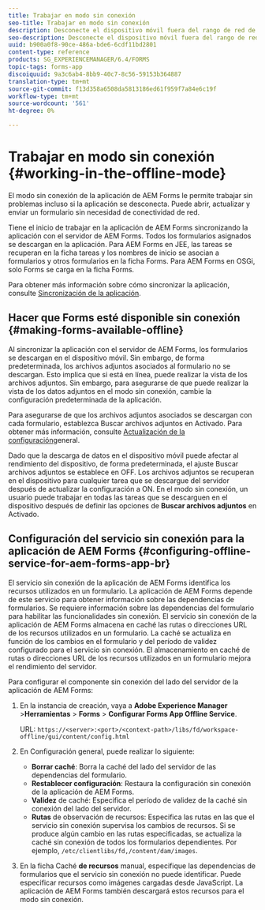 ```yaml
---
title: Trabajar en modo sin conexión
seo-title: Trabajar en modo sin conexión
description: Desconecte el dispositivo móvil fuera del rango de red de AEM Forms o en modo completamente sin conexión y trabaje en la aplicación de AEM Forms
seo-description: Desconecte el dispositivo móvil fuera del rango de red de AEM Forms o en modo completamente sin conexión y trabaje en la aplicación de AEM Forms
uuid: b900a0f8-90ce-486a-bde6-6cdf11bd2801
content-type: reference
products: SG_EXPERIENCEMANAGER/6.4/FORMS
topic-tags: forms-app
discoiquuid: 9a3c6ab4-8bb9-40c7-8c56-59153b364887
translation-type: tm+mt
source-git-commit: f13d358a6508da5813186ed61f959f7a84e6c19f
workflow-type: tm+mt
source-wordcount: '561'
ht-degree: 0%

---
```



# Trabajar en modo sin conexión {#working-in-the-offline-mode}

El modo sin conexión de la aplicación de AEM Forms le permite trabajar sin problemas incluso si la aplicación se desconecta. Puede abrir, actualizar y enviar un formulario sin necesidad de conectividad de red.

Tiene el inicio de trabajar en la aplicación de AEM Forms sincronizando la aplicación con el servidor de AEM Forms. Todos los formularios asignados se descargan en la aplicación. Para AEM Forms en JEE, las tareas se recuperan en la ficha tareas y los nombres de inicio se asocian a formularios y otros formularios en la ficha Forms. Para AEM Forms en OSGi, solo Forms se carga en la ficha Forms.

Para obtener más información sobre cómo sincronizar la aplicación, consulte [Sincronización de la aplicación](/help/forms/using/sync-app.md).

## Hacer que Forms esté disponible sin conexión {#making-forms-available-offline}

Al sincronizar la aplicación con el servidor de AEM Forms, los formularios se descargan en el dispositivo móvil. Sin embargo, de forma predeterminada, los archivos adjuntos asociados al formulario no se descargan. Esto implica que si está en línea, puede realizar la vista de los archivos adjuntos. Sin embargo, para asegurarse de que puede realizar la vista de los datos adjuntos en el modo sin conexión, cambie la configuración predeterminada de la aplicación.

Para asegurarse de que los archivos adjuntos asociados se descargan con cada formulario, establezca Buscar archivos adjuntos en Activado. Para obtener más información, consulte [Actualización de la configuración](/help/forms/using/update-general-settings.md)general.

Dado que la descarga de datos en el dispositivo móvil puede afectar al rendimiento del dispositivo, de forma predeterminada, el ajuste Buscar archivos adjuntos se establece en OFF. Los archivos adjuntos se recuperan en el dispositivo para cualquier tarea que se descargue del servidor después de actualizar la configuración a ON. En el modo sin conexión, un usuario puede trabajar en todas las tareas que se descarguen en el dispositivo después de definir las opciones de **Buscar archivos adjuntos** en Activado.

## Configuración del servicio sin conexión para la aplicación de AEM Forms {#configuring-offline-service-for-aem-forms-app-br}

El servicio sin conexión de la aplicación de AEM Forms identifica los recursos utilizados en un formulario. La aplicación de AEM Forms depende de este servicio para obtener información sobre las dependencias de formularios. Se requiere información sobre las dependencias del formulario para habilitar las funcionalidades sin conexión. El servicio sin conexión de la aplicación de AEM Forms almacena en caché las rutas o direcciones URL de los recursos utilizados en un formulario. La caché se actualiza en función de los cambios en el formulario y del período de validez configurado para el servicio sin conexión. El almacenamiento en caché de rutas o direcciones URL de los recursos utilizados en un formulario mejora el rendimiento del servidor.

Para configurar el componente sin conexión del lado del servidor de la aplicación de AEM Forms:

1. En la instancia de creación, vaya a **Adobe Experience Manager** >**Herramientas** > **Forms** > **Configurar Forms App Offline Service**.

   URL: `https://<server>:<port>/<context-path>/libs/fd/workspace-offline/gui/content/config.html`

1. En Configuración general, puede realizar lo siguiente:

   * **Borrar caché**: Borra la caché del lado del servidor de las dependencias del formulario.
   * **Restablecer configuración**: Restaura la configuración sin conexión de la aplicación de AEM Forms.
   * **Validez** de caché: Especifica el período de validez de la caché sin conexión del lado del servidor.
   * **Rutas** de observación de recursos: Especifica las rutas en las que el servicio sin conexión supervisa los cambios de recursos. Si se produce algún cambio en las rutas especificadas, se actualiza la caché sin conexión de todos los formularios dependientes. Por ejemplo, `/etc/clientlibs/fd,/content/dam/images`.

1. En la ficha Caché **de recursos** manual, especifique las dependencias de formularios que el servicio sin conexión no puede identificar. Puede especificar recursos como imágenes cargadas desde JavaScript. La aplicación de AEM Forms también descargará estos recursos para el modo sin conexión.
